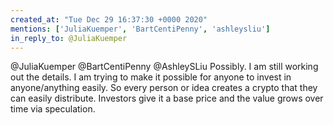 ```yaml
---
created_at: "Tue Dec 29 16:37:30 +0000 2020"
mentions: ['JuliaKuemper', 'BartCentiPenny', 'ashleysliu']
in_reply_to: @JuliaKuemper
---
```


@JuliaKuemper @BartCentiPenny @AshleySLiu Possibly. I am still working out the details. I am trying to make it possible for anyone to invest in anyone/anything easily. So every person or idea creates a crypto that they can easily distribute. Investors give it a base price and the value grows over time via speculation.